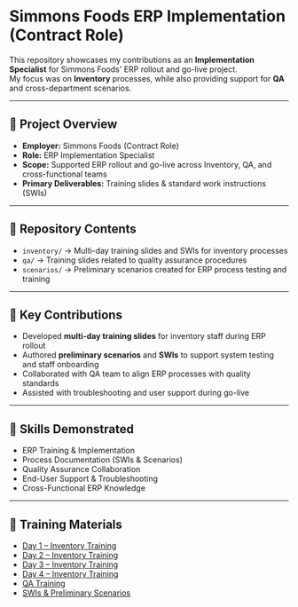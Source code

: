 # Simmons Foods ERP Implementation (Contract Role)

This repository showcases my contributions as an **Implementation Specialist** for Simmons Foods' ERP rollout and go-live project.  
My focus was on **Inventory** processes, while also providing support for **QA** and cross-department scenarios.

---

## 🚀 Project Overview
- **Employer:** Simmons Foods (Contract Role)  
- **Role:** ERP Implementation Specialist  
- **Scope:** Supported ERP rollout and go-live across Inventory, QA, and cross-functional teams  
- **Primary Deliverables:** Training slides & standard work instructions (SWIs)

---

## 📂 Repository Contents
- `inventory/` → Multi-day training slides and SWIs for inventory processes  
- `qa/` → Training slides related to quality assurance procedures  
- `scenarios/` → Preliminary scenarios created for ERP process testing and training  

---

## 📌 Key Contributions
- Developed **multi-day training slides** for inventory staff during ERP rollout  
- Authored **preliminary scenarios** and **SWIs** to support system testing and staff onboarding  
- Collaborated with QA team to align ERP processes with quality standards  
- Assisted with troubleshooting and user support during go-live  

---

## 🔑 Skills Demonstrated
- ERP Training & Implementation  
- Process Documentation (SWIs & Scenarios)  
- Quality Assurance Collaboration  
- End-User Support & Troubleshooting  
- Cross-Functional ERP Knowledge  

---

## 📂 Training Materials

- [Day 1 – Inventory Training](./Day%201%20Inventory%20PPT.pdf)  
- [Day 2 – Inventory Training](./Day%202%20Inventory%20PPT.pdf)  
- [Day 3 – Inventory Training](./Day%203%20Inventory%20PPT.pdf)  
- [Day 4 – Inventory Training](./Day%204%20Inventory%20PPT.pdf)  
- [QA Training](./QA_Training.pdf)
- [SWIs & Preliminary Scenarios](./SWI's%20%26%20Preliminary%20Scenarios.pdf)  

